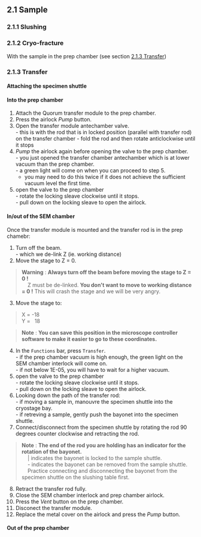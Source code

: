 ## 2.1 Sample
### 2.1.1 Slushing
### 2.1.2 Cryo-fracture
With the sample in the prep chamber (see section [2.1.3 Transfer](https://github.com/operandos/SOP-for-UoS-Helios-microscope-quorum-cryosystem/blob/main/2.%20Cryosystem%20operation.md#213-transfer))
### 2.1.3 Transfer
#### Attaching the specimen shuttle  

#### Into the prep chamber  
  1. Attach the Quorum transfer module to the prep chamber.  
  2. Press the airlock *Pump* button.  
  3. Open the transfer module antechamber valve.  
    - this is with the rod that is in locked position (parallel with transfer rod) on the transfer chamber
    - fold the rod and then rotate anticlockwise until it stops
  4. *Pump* the airlock again before opening the valve to the prep chamber.  
    - you just opened the transfer chamber antechamber which is at lower vacuum than the prep chamber.  
    - a green light will come on when you can proceed to step 5.  
      - you may need to do this twice if it does not achieve the sufficient vacuum level the first time.  
  6. open the valve to the prep chamber  
    - rotate the locking sleave clockwise until it stops.  
    - pull down on the locking sleave to open the airlock.  

#### In/out of the SEM chamber  
Once the transfer module is mounted and the transfer rod is in the prep chamebr:
  1. Turn off the beam.  
    - which we de-link Z (ie. working distance)
  2. Move the stage to Z = 0.  
> **Warning** : **Always turn off the beam before moving the stage to Z = 0 !**  
> &nbsp; &nbsp; Z must be de-linked. **You don't want to move to working distance = 0 !** This will crash the stage and we will be very angry.    
  3. Move the stage to:  
  > X = -18  
  > Y = &nbsp; 18  

> **Note** : **You can save this position in the microscope controller software to make it easier to go to these coordinates.**  

  4. In the `Functions` bar, press `Transfer`.  
    - if the prep chamber vacuum is high enough, the green light on the SEM chamber interlock will come on.  
    - if not below 1E-05, you will have to wait for a higher vacuum.  
  5. open the valve to the prep chamber  
    - rotate the locking sleave clockwise until it stops.  
    - pull down on the locking sleave to open the airlock.  
  6. Looking down the path of the transfer rod:  
    - if moving a sample in, manouvre the specimen shuttle into the cryostage bay.  
    - if retreving a sample, gently push the bayonet into the specimen shuttle.  
  8. Connect/disconnect from the specimen shuttle by rotating the rod 90 degrees counter clockwise and retracting the rod.  
> **Note** : **The end of the rod you are holding has an indicator for the rotation of the bayonet.**  
> &nbsp; &nbsp; | indicates the bayonet is locked to the sample shuttle.  
> &nbsp; &nbsp; - indicates the bayonet can be removed from the sample shuttle.  
> &nbsp; &nbsp; Practice connecting and disconnecting the bayonet from the specimen shuttle on the slushing table first.  

  8. Retract the transfer rod fully.  
  9. Close the SEM chamber interlock and prep chamber airlock.  
  10. Press the *Vent* button on the prep chamber.  
  11. Disconect the transfer module.
  12. Replace the metal cover on the airlock and press the *Pump* button.  


#### Out of the prep chamber  

